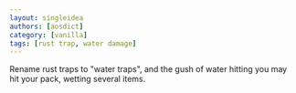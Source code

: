 ```yaml
---
layout: singleidea
authors: [aosdict]
category: [vanilla]
tags: [rust trap, water damage]
---
```

Rename rust traps to "water traps", and the gush of water hitting you may hit your pack, wetting several items.
